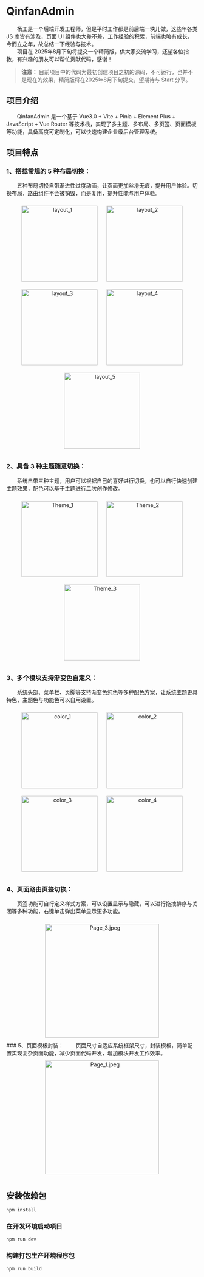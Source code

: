 # QinfanAdmin
&emsp;&emsp;杨工是一个后端开发工程师，但是平时工作都是前后端一块儿做，这些年各类 JS 库皆有涉及，页面 UI 组件也大差不差，工作经验的积累，前端也略有成长，今而立之年，故总结一下经验与技术。      
&emsp;&emsp;项目在 2025年8月下旬将提交一个精简版，供大家交流学习，还望各位指教，有兴趣的朋友可以帮忙贡献代码，感谢！          

> 
> **注意：** 目前项目中的代码为最初创建项目之初的源码，不可运行，也并不是现在的效果，精简版将在2025年8月下旬提交，望期待与 Start 分享。       
> 


## 项目介绍      
&emsp;&emsp;QinfanAdmin 是一个基于 Vue3.0 + Vite + Pinia + Element Plus + JavaScript + Vue Router 等技术栈，实现了多主题、多布局、多页签、页面模板等功能，具备高度可定制化，可以快速构建企业级后台管理系统。       

## 项目特点     
### 1、搭载常规的 5 种布局切换：     
&emsp;&emsp;五种布局切换自带渐进性过度动画，让页面更加丝滑无痕，提升用户体验。切换布局，路由组件不会被销毁，而是复用，提升性能与用户体验。
<div style="text-align: center;">
<img style="margin: 10px" src="./images/layout_1.jpeg" height="200" alt="layout_1" />
<img style="margin: 10px" src="./images/layout_2.jpeg" height="200" alt="layout_2" />
<img style="margin: 10px" src="./images/layout_3.jpeg" height="200" alt="layout_3" />
<img style="margin: 10px" src="./images/layout_4.jpeg" height="200" alt="layout_4" />
<img style="margin: 10px" src="./images/layout_5.jpeg" height="200" alt="layout_5" />
</div>

### 2、具备 3 种主题随意切换：     
&emsp;&emsp;系统自带三种主题，用户可以根据自己的喜好进行切换，也可以自行快速创建主题效果，配色可以基于主题进行二次创作修改。         
<div style="text-align: center;">
<img style="margin: 10px" src="./images/Theme_1.jpeg" height="200" alt="Theme_1" />
<img style="margin: 10px" src="./images/Theme_2.jpeg" height="200" alt="Theme_2" />
<img style="margin: 10px" src="./images/Theme_3.jpeg" height="200" alt="Theme_3" />
</div>

### 3、多个模块支持渐变色自定义：     
&emsp;&emsp;系统头部、菜单栏、页脚等支持渐变色纯色等多种配色方案，让系统主题更具特色，主题色与功能色可以自用设置。         
<div style="text-align: center;">
<img style="margin: 10px" src="./images/color_1.jpeg" height="200" alt="color_1" />
<img style="margin: 10px" src="./images/color_2.jpeg" height="200" alt="color_2" />
<img style="margin: 10px" src="./images/color_3.jpeg" height="200" alt="color_3" />
<img style="margin: 10px" src="./images/color_4.png" height="200" alt="color_4" />
</div>

### 4、页面路由页签切换：     
&emsp;&emsp;页签功能可自行定义样式方案，可以设置显示与隐藏，可以进行拖拽排序与关闭等多种功能，右键单击弹出菜单显示更多功能。      
<div style="text-align: center;">
<img style="margin: 10px" src="./images/Page_3.jpeg" height="300" alt="Page_3.jpeg" />
</div>
### 5、页面模板封装：     
&emsp;&emsp;页面尺寸自适应系统框架尺寸，封装模板，简单配置实现复杂页面功能，减少页面代码开发，增加模块开发工作效率。      
<div style="text-align: center;">
<img style="margin: 10px" src="./images/Page_1.jpeg" height="300" alt="Page_1.jpeg" />
</div>

## 安装依赖包
```
npm install
```

### 在开发环境启动项目
```
npm run dev
```

### 构建打包生产环境程序包
```
npm run build
```